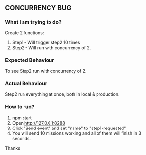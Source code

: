 ## CONCURRENCY BUG

### What I am trying to do?
Create 2 functions:
1. Step1 - Will trigger step2 10 times
2. Step2 - Will run with concurrency of 2.

### Expected Behaviour
To see Step2 run with concurrency of 2.

### Actual Behaviour
Step2 run everything at once, both in local & production.

### How to run?
1. npm start
2. Open http://127.0.0.1:8288
3. Click "Send event" and set "name" to "step1-requested"
4. You will send 10 missions working and all of them will finish in 3 seconds.

Thanks
